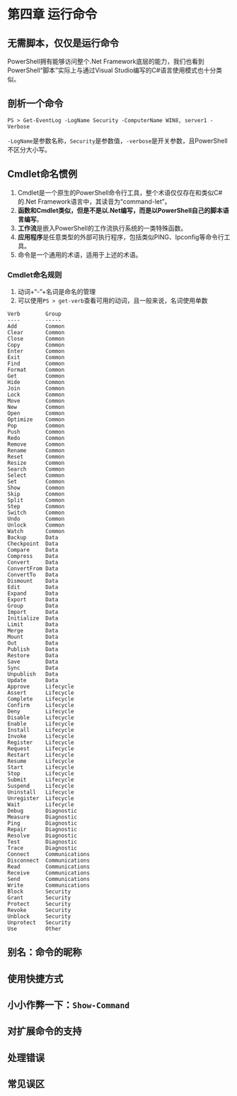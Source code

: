 # 第四章 运行命令
## 无需脚本，仅仅是运行命令
PowerShell拥有能够访问整个.Net Framework底层的能力，我们也看到PowerShell“脚本”实际上与通过Visual Studio编写的C#语言使用模式也十分类似。
## 剖析一个命令
```
PS > Get-EventLog -LogName Security -ComputerName WIN8, server1 -Verbose
```
`-LogName`是参数名称，`Security`是参数值，`-verbose`是开关参数，且PowerShell不区分大小写。
## Cmdlet命名惯例
1. Cmdlet是一个原生的PowerShell命令行工具，整个术语仅仅存在和类似C#的.Net Framework语言中，其读音为“command-let”。
2. **函数和Cmdlet类似，但是不是以.Net编写，而是以PowerShell自己的脚本语言编写**。
3. **工作流**是嵌入PowerShell的工作流执行系统的一类特殊函数。
4. **应用程序**是任意类型的外部可执行程序，包括类似PING、Ipconfig等命令行工具。
5. 命令是一个通用的术语，适用于上述的术语。
### Cmdlet命名规则
1. 动词+“-”+名词是命名的管理
2. 可以使用`PS > get-verb`查看可用的动词，且一般来说，名词使用单数
```
Verb        Group
----        -----
Add         Common
Clear       Common
Close       Common
Copy        Common
Enter       Common
Exit        Common
Find        Common
Format      Common
Get         Common
Hide        Common
Join        Common
Lock        Common
Move        Common
New         Common
Open        Common
Optimize    Common
Pop         Common
Push        Common
Redo        Common
Remove      Common
Rename      Common
Reset       Common
Resize      Common
Search      Common
Select      Common
Set         Common
Show        Common
Skip        Common
Split       Common
Step        Common
Switch      Common
Undo        Common
Unlock      Common
Watch       Common
Backup      Data
Checkpoint  Data
Compare     Data
Compress    Data
Convert     Data
ConvertFrom Data
ConvertTo   Data
Dismount    Data
Edit        Data
Expand      Data
Export      Data
Group       Data
Import      Data
Initialize  Data
Limit       Data
Merge       Data
Mount       Data
Out         Data
Publish     Data
Restore     Data
Save        Data
Sync        Data
Unpublish   Data
Update      Data
Approve     Lifecycle
Assert      Lifecycle
Complete    Lifecycle
Confirm     Lifecycle
Deny        Lifecycle
Disable     Lifecycle
Enable      Lifecycle
Install     Lifecycle
Invoke      Lifecycle
Register    Lifecycle
Request     Lifecycle
Restart     Lifecycle
Resume      Lifecycle
Start       Lifecycle
Stop        Lifecycle
Submit      Lifecycle
Suspend     Lifecycle
Uninstall   Lifecycle
Unregister  Lifecycle
Wait        Lifecycle
Debug       Diagnostic
Measure     Diagnostic
Ping        Diagnostic
Repair      Diagnostic
Resolve     Diagnostic
Test        Diagnostic
Trace       Diagnostic
Connect     Communications
Disconnect  Communications
Read        Communications
Receive     Communications
Send        Communications
Write       Communications
Block       Security
Grant       Security
Protect     Security
Revoke      Security
Unblock     Security
Unprotect   Security
Use         Other
```
## 别名：命令的昵称
## 使用快捷方式
## 小小作弊一下：`Show-Command`
## 对扩展命令的支持
## 处理错误
## 常见误区

